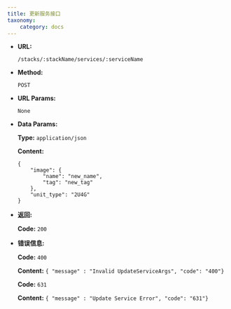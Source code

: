 ```yaml
---
title: 更新服务接口
taxonomy:
    category: docs
---
```


* **URL:**

    `/stacks/:stackName/services/:serviceName`

* **Method:**

    `POST`

* **URL Params:**

    `None`

* **Data Params:**

	**Type:** `application/json`
	
	**Content:**

	```
	{
		"image": {
			"name": "new_name",
			"tag": "new_tag"
		},
		"unit_type": "2U4G"
	}
	```

* **返回:**

	**Code:** `200`

* **错误信息:**

	**Code:** `400`
  	
  	**Content:** `{ "message" : "Invalid UpdateServiceArgs", "code": "400"}`

	**Code:** `631`
  	
  	**Content:** `{ "message" : "Update Service Error", "code": "631"}`